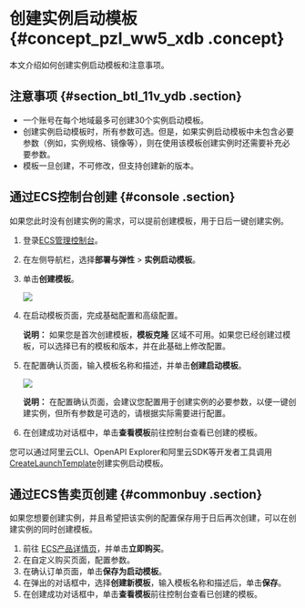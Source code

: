 # 创建实例启动模板 {#concept_pzl_ww5_xdb .concept}

本文介绍如何创建实例启动模板和注意事项。

## 注意事项 {#section_btl_11v_ydb .section}

-   一个账号在每个地域最多可创建30个实例启动模板。
-   创建实例启动模板时，所有参数可选。但是，如果实例启动模板中未包含必要参数（例如，实例规格、镜像等），则在使用该模板创建实例时还需要补充必要参数。
-   模板一旦创建，不可修改，但支持创建新的版本。

## 通过ECS控制台创建 {#console .section}

如果您此时没有创建实例的需求，可以提前创建模板，用于日后一键创建实例。

1.  登录[ECS管理控制台](https://ecs.console.aliyun.com)。
2.  在左侧导航栏，选择**部署与弹性** \> **实例启动模板**。
3.  单击**创建模板**。

    ![](http://static-aliyun-doc.oss-cn-hangzhou.aliyuncs.com/assets/img/13805/156082783249580_zh-CN.png)

4.  在启动模板页面，完成基础配置和高级配置。

    **说明：** 如果您是首次创建模板，**模板克隆** 区域不可用。如果您已经创建过模板，可以选择已有的模板和版本，并在此基础上修改配置。

5.  在配置确认页面，输入模板名称和描述，并单击**创建启动模板**。

    ![](http://static-aliyun-doc.oss-cn-hangzhou.aliyuncs.com/assets/img/13805/15608278335348_zh-CN.png)

    **说明：** 在配置确认页面，会建议您配置用于创建实例的必要参数，以便一键创建实例，但所有参数是可选的，请根据实际需要进行配置。

6.  在创建成功对话框中，单击**查看模板**前往控制台查看已创建的模板。

您可以通过阿里云CLI、OpenAPI Explorer和阿里云SDK等开发者工具调用[CreateLaunchTemplate](../cn.zh-CN/API参考/启动模板/CreateLaunchTemplate.md#)创建实例启动模板。

## 通过ECS售卖页创建 {#commonbuy .section}

如果您想要创建实例，并且希望把该实例的配置保存用于日后再次创建，可以在创建实例的同时创建模板。

1.  前往 [ECS产品详情页](https://www.aliyun.com/product/ecs)，并单击**立即购买**。
2.  在自定义购买页面，配置参数。
3.  在确认订单页面，单击**保存为启动模板**。
4.  在弹出的对话框中，选择**创建新模板**，输入模板名称和描述后，单击**保存**。
5.  在创建成功对话框中，单击**查看模板**前往控制台查看已创建的模板。

